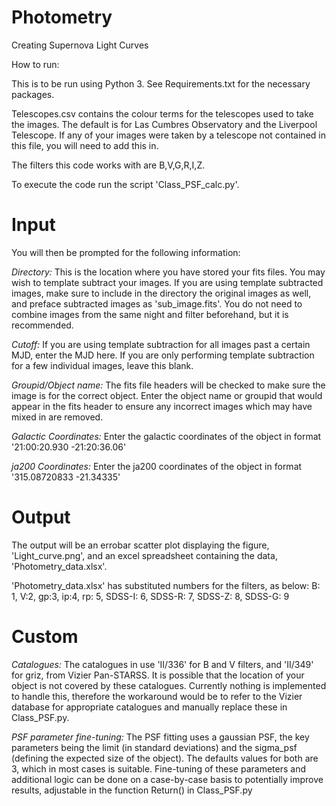 # Photometry
Creating Supernova Light Curves

How to run:

This is to be run using Python 3. See Requirements.txt for the necessary packages.

Telescopes.csv contains the colour terms for the telescopes used to take the images. The default is for Las Cumbres Observatory and the Liverpool Telescope. If any of your images were taken by a telescope not contained in this file, you will need to add this in.

The filters this code works with are B,V,G,R,I,Z.

To execute the code run the script 'Class_PSF_calc.py'.

# Input

You will then be prompted for the following information:

*Directory:*
This is the location where you have stored your fits files.
You may wish to template subtract your images. If you are using template subtracted images, make sure to include in the directory the original images as well, and preface subtracted images as 'sub_image.fits'. You do not need to combine images from the same night and filter beforehand, but it is recommended.

*Cutoff:*
If you are using template subtraction for all images past a certain MJD, enter the MJD here. If you are only performing template subtraction for a few individual images, leave this blank.

*Groupid/Object name:*
The fits file headers will be checked to make sure the image is for the correct object. Enter the object name or groupid that would appear in the fits header to ensure any incorrect images which may have mixed in are removed.

*Galactic Coordinates:*
Enter the galactic coordinates of the object in format '21:00:20.930 -21:20:36.06'

*ja200 Coordinates:*
Enter the ja200 coordinates of the object in format '315.08720833 -21.34335'

# Output

The output will be an errobar scatter plot displaying the figure, 'Light_curve.png', and an excel spreadsheet containing the data, 'Photometry_data.xlsx'.

'Photometry_data.xlsx' has substituted numbers for the filters, as below:
B: 1, V:2, gp:3, ip:4, rp: 5, SDSS-I: 6, SDSS-R: 7, SDSS-Z: 8, SDSS-G: 9

# Custom
*Catalogues:*
The catalogues in use 'II/336' for B and V filters, and 'II/349' for griz, from Vizier Pan-STARSS. It is possible that the location of your object is not covered by these catalogues. Currently nothing is implemented to handle this, therefore the workaround would be to refer to the Vizier database for appropriate catalogues and manually replace these in Class_PSF.py.

*PSF parameter fine-tuning:*
The PSF fitting uses a gaussian PSF, the key parameters being the limit (in standard deviations) and the sigma_psf (defining the expected size of the object). The defaults values for both are 3, which in most cases is suitable. Fine-tuning of these parameters and additional logic can be done on a case-by-case basis to potentially improve results, adjustable in the function Return() in Class_PSF.py
